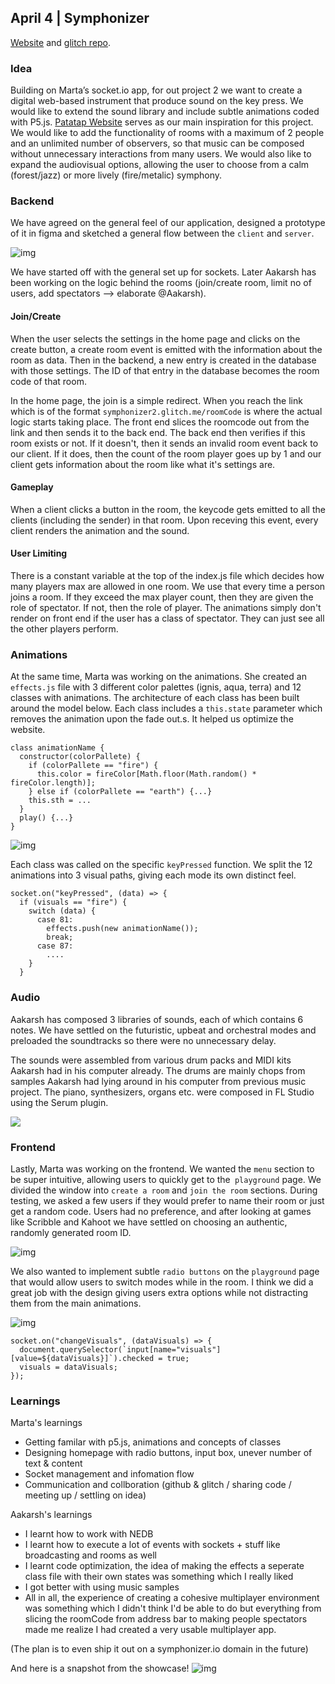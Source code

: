 ## April 4 | Symphonizer
[Website](https://symphonizer2.glitch.me) and [glitch repo](https://glitch.com/edit/#!/symphonizer2).

### Idea
Building on Marta’s socket.io app, for out project 2 we want to create a digital web-based instrument that produce sound on the key press. We would like to extend the sound library and include subtle animations coded with P5.js. [Patatap Website](https://patatap.com) serves as our main inspiration for this project. We would like to add the functionality of rooms with a maximum of 2 people and an unlimited number of observers, so that music can be composed without unnecessary interactions from many users. We would also like to expand the audiovisual options, allowing the user to choose from a calm (forest/jazz) or more lively (fire/metalic) symphony.


### Backend
We have agreed on the general feel of our application, designed a prototype of it in figma and sketched a general flow between the `client` and `server`.

![img](https://github.com/martapienkosz/symphonizer/blob/main/dcmd/sketch.png)

We have started off with the general set up for sockets. Later Aakarsh has been working on the logic behind the rooms (join/create room, limit no of users, add spectators --> elaborate @Aakarsh).


#### Join/Create

When the user selects the settings in the home page and clicks on the create button, a create room event is emitted with the information about the room as data. Then in the backend, a new entry is created in the database with those settings. The ID of that entry in the database becomes the room code of that room.

In the home page, the join is a simple redirect. When you reach the link which is of the format `symphonizer2.glitch.me/roomCode` is where the actual logic starts taking place. The front end slices the roomcode out from the link and then sends it to the back end. The back end then verifies if this room exists or not. If it doesn't, then it sends an invalid room event back to our client. If it does, then the count of the room player goes up by 1 and our client gets information about the room like what it's settings are.


#### Gameplay

When a client clicks a button in the room, the keycode gets emitted to all the clients (including the sender) in that room. Upon receving this event, every client renders the animation and the sound.


#### User Limiting
There is a constant variable at the top of the index.js file which decides how many players max are allowed in one room. We use that every 
time a person joins a room. If they exceed the max player count, then they are given the role of spectator. If not, then the role of player.
The animations simply don't render on front end if the user has a class of spectator. They can just see all the other players perform.


### Animations

At the same time, Marta was working on the animations. She created an `effects.js` file with 3 different color palettes (ignis, aqua, terra) and 12 classes with animations. The architecture of each class has been built around the model below. Each class includes a `this.state` parameter which removes the animation upon the fade out.s. It helped us optimize the website.

```
class animationName {
  constructor(colorPallete) {
    if (colorPallete == "fire") {
      this.color = fireColor[Math.floor(Math.random() * fireColor.length)];
    } else if (colorPallete == "earth") {...}
    this.sth = ...
  }
  play() {...}
}
```

![img](https://github.com/martapienkosz/symphonizer/blob/main/dcmd/aqua2.png)

Each class was called on the specific `keyPressed` function. We split the 12 animations into 3 visual paths, giving each mode its own distinct feel.

```
socket.on("keyPressed", (data) => {
  if (visuals == "fire") {
    switch (data) {
      case 81:
        effects.push(new animationName());
        break;
      case 87:
        ....
    }
  }
```


### Audio

Aakarsh has composed 3 libraries of sounds, each of which contains 6 notes. We have settled on the futuristic, upbeat and orchestral modes and preloaded the soundtracks so there were no unnecessary delay.

The sounds were assembled from various drum packs and MIDI kits Aakarsh had in his computer already.
The drums are mainly chops from samples Aakarsh had lying around in his computer from previous music project. 
The piano, synthesizers, organs etc. were composed in FL Studio using the Serum plugin.

<img src="https://i.imgur.com/MOBZJp6.png">


### Frontend

Lastly, Marta was working on the frontend. We wanted the `menu` section to be super intuitive, allowing users to quickly get to the` playground` page. We divided the window into `create a room` and `join the room` sections. During testing, we asked a few users if they would prefer to name their room or just get a random code. Users had no preference, and after looking at games like Scribble and Kahoot we have settled on choosing an authentic, randomly generated room ID.

![img](https://github.com/martapienkosz/symphonizer/blob/main/dcmd/front2.png)

We also wanted to implement subtle `radio buttons` on the `playground` page that would allow users to switch modes while in the room. I think we did a great job with the design giving users extra options while not distracting them from the main animations.

![img](https://github.com/martapienkosz/symphonizer/blob/main/dcmd/front3.png)


```
socket.on("changeVisuals", (dataVisuals) => {
  document.querySelector(`input[name="visuals"][value=${dataVisuals}]`).checked = true;
  visuals = dataVisuals;
});
```


### Learnings
Marta's learnings
- Getting familar with p5.js, animations and concepts of classes
- Designing homepage with radio buttons, input box, unever number of text & content
- Socket management and infomation flow
- Communication and collboration (github & glitch / sharing code / meeting up / settling on idea)

Aakarsh's learnings
- I learnt how to work with NEDB
- I learnt how to execute a lot of events with sockets + stuff like broadcasting and rooms as well
- I learnt code optimization, the idea of making the effects a seperate class file with their own states was something which I really liked
- I got better with using music samples
- All in all, the experience of creating a cohesive multiplayer environment was something which I didn't think I'd be able to do but everything
from slicing the roomCode from address bar to making people spectators made me realize I had created a very usable multiplayer app.

(The plan is to even ship it out on a symphonizer.io domain in the future)


And here is a snapshot from the showcase!
![img](https://github.com/martapienkosz/symphonizer/blob/main/dcmd/showcase.png)
